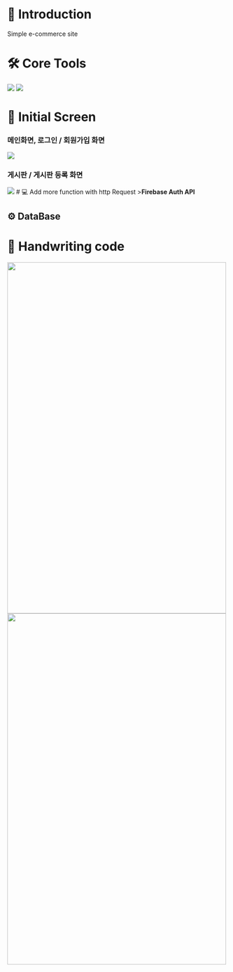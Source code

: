 # 👥 Introduction 
Simple e-commerce site

# 🛠 Core Tools
<img src="https://img.shields.io/badge/React-61DAFB?style=for-the-badge&logo=React&logoColor=white"/> <img src="https://img.shields.io/badge/firebase-FFCA28?style=for-the-badge&logo=firebase&logoColor=white">

# 👀  Initial Screen
### 메인화면, 로그인 / 회원가입 화면
<img src="https://user-images.githubusercontent.com/87024040/209430396-49ee8e22-bfed-4d33-8386-e2639172279e.gif">

### 게시판 / 게시판 등록 화면
<img src="https://user-images.githubusercontent.com/87024040/209430389-c30dcc46-f16d-47dc-bf75-a06f7a8cc41b.gif">
# 💻 Add more function with http Request
><b>Firebase Auth API </b>

## ⚙️ DataBase 
>

# 📝 Handwriting code
<span><img src="https://user-images.githubusercontent.com/87024040/206638488-d021914d-b34b-40d5-bb4d-e42524ed4315.jpg" width="500" height="800"></span>
<span><img src="https://user-images.githubusercontent.com/87024040/206638975-ed454f0a-9b78-4989-8957-76fa90602604.jpg" width="500" height="800"></span>

